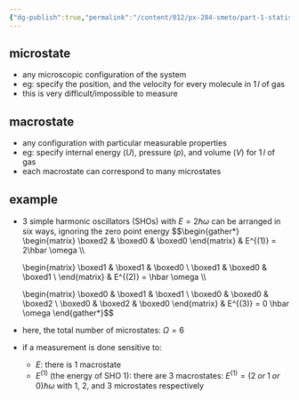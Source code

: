 ```yaml
---
{"dg-publish":true,"permalink":"/content/012/px-284-smeto/part-1-statistical-mechanics/b-introduction/px-284-b2-microstates-and-macrostates/","noteIcon":"1","created":"2024-11-25T10:50:32.000+00:00","updated":"2024-12-23T20:35:29.640+00:00"}
---
```


## microstate
- any microscopic configuration of the system
- eg: specify the position, and the velocity for every molecule in $1\,l$ of gas
- this is very difficult/impossible to measure
## macrostate
- any configuration with particular measurable properties
- eg: specify internal energy ${} (U)$, pressure $(p)$, and volume $(V)$ for $1\,l$ of gas
- each macrostate can correspond to many microstates
## example
- 3 simple harmonic oscillators (SHOs) with $E=2\hbar\omega$ can be arranged in six ways, ignoring the zero point energy
$$\begin{gather*}
	\begin{matrix}
	    \boxed2  & \boxed0 & \boxed0
	\end{matrix} & E^{(1)} = 2\hbar \omega \\\\
	
    \begin{matrix}
        \boxed1 & \boxed1 & \boxed0 \\ 
        \boxed1 & \boxed0 & \boxed1 \\ 
    \end{matrix} &  E^{(2)} = \hbar \omega \\\\
    
    \begin{matrix}
        \boxed0 & \boxed1 & \boxed1 \\
        \boxed0 & \boxed0 & \boxed2 \\ 
        \boxed0 & \boxed2 & \boxed0
    \end{matrix} & E^{(3)} = 0 \hbar \omega
\end{gather*}$$
- here, the total number of microstates: ${} \Omega=6 {}$
- if a measurement is done sensitive to:
	- $E:$ there is $1$ macrostate
	- $E^{(1)}$ (the energy of SHO 1): there are 3 macrostates: $E^{(1)} = (2\;or\;1\;or\;0)\hbar \omega$ with 1, 2, and 3 microstates respectively

